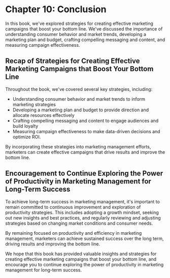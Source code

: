 Chapter 10: Conclusion
======================

In this book, we've explored strategies for creating effective marketing campaigns that boost your bottom line. We've discussed the importance of understanding consumer behavior and market trends, developing a marketing plan and budget, crafting compelling messaging and content, and measuring campaign effectiveness.

Recap of Strategies for Creating Effective Marketing Campaigns that Boost Your Bottom Line
------------------------------------------------------------------------------------------

Throughout the book, we've covered several key strategies, including:

* Understanding consumer behavior and market trends to inform marketing strategies
* Developing a marketing plan and budget to provide direction and allocate resources effectively
* Crafting compelling messaging and content to engage audiences and build loyalty
* Measuring campaign effectiveness to make data-driven decisions and optimize ROI.

By incorporating these strategies into marketing management efforts, marketers can create effective campaigns that drive results and improve the bottom line.

Encouragement to Continue Exploring the Power of Productivity in Marketing Management for Long-Term Success
-----------------------------------------------------------------------------------------------------------

To achieve long-term success in marketing management, it's important to remain committed to continuous improvement and exploration of productivity strategies. This includes adopting a growth mindset, seeking out new insights and best practices, and regularly reviewing and adjusting strategies based on changing market conditions and consumer needs.

By remaining focused on productivity and efficiency in marketing management, marketers can achieve sustained success over the long term, driving results and improving the bottom line.

We hope that this book has provided valuable insights and strategies for creating effective marketing campaigns that boost your bottom line, and encourage you to continue exploring the power of productivity in marketing management for long-term success.
